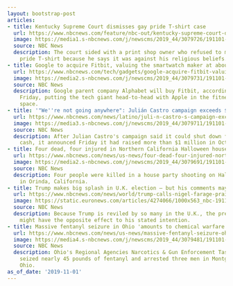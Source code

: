 ```yaml
---
layout: bootstrap-post
articles:
- title: Kentucky Supreme Court dismisses gay pride T-shirt case
  url: https://www.nbcnews.com/feature/nbc-out/kentucky-supreme-court-dismisses-gay-pride-t-shirt-case-n1075051
  image: https://media1.s-nbcnews.com/j/newscms/2019_44/3079726/191101-lexington-pride-festival-mn-0905_5972ba85b2b716b1ab04716df4e61a94.nbcnews-fp-1200-630.jpg
  source: NBC News
  description: The court sided with a print shop owner who refused to make an LGBTQ
    pride T-shirt because he says it was against his religious beliefs.
- title: Google to acquire Fitbit, valuing the smartwatch maker at about $2.1 billion
  url: https://www.nbcnews.com/tech/gadgets/google-acquire-fitbit-valuing-smartwatch-maker-about-2-1-billion-n1075081
  image: https://media2.s-nbcnews.com/j/newscms/2019_44/3079731/191101-fitbit-al-0909_f634b39abc3c3332a6fee6a42ce6da50.nbcnews-fp-1200-630.jpg
  source: NBC News
  description: Google parent company Alphabet will buy Fitbit, according to an announcement
    Friday, putting the tech giant head-to-head with Apple in the fitness tracking
    space.
- title: '"We''re not going anywhere": Julián Castro campaign exceeds $800K goal'
  url: https://www.nbcnews.com/news/latino/juli-n-castro-s-campaign-exceeds-800k-goal-we-re-n1075066
  image: https://media3.s-nbcnews.com/j/newscms/2019_44/3079711/191101-julian-castro-al-0858_66b520f57457ac6adef128788aab1875.nbcnews-fp-1200-630.jpg
  source: NBC News
  description: After Julian Castro's campaign said it could shut down for lack of
    cash, it announced Friday it had raised more than $1 million in October.
- title: Four dead, four injured in Northern California Halloween house party shooting
  url: https://www.nbcnews.com/news/us-news/four-dead-four-injured-northern-california-halloween-house-party-shooting-n1075056
  image: https://media2.s-nbcnews.com/j/newscms/2019_44/3079691/191101-orinda-halloween-party-shooting-0849_282331e24b49b44cd0a9c360ab87e038.nbcnews-fp-1200-630.jpg
  source: NBC News
  description: Four people were killed in a house party shooting on Halloween night
    in Orinda, California.
- title: Trump makes big splash in U.K. election — but his comments may backfire
  url: https://www.nbcnews.com/news/world/trump-calls-nigel-farage-praise-boris-johnson-criticize-jeremy-corbyn-n1075036
  image: https://static.euronews.com/articles/4274066/1000x563_nbc-191101-boris-trump-mc-941_0d308e2b70024adaba1b4e8d66c4a70e.jpg
  source: NBC News
  description: Because Trump is reviled by so many in the U.K., the president's intervention
    might have the opposite effect to his stated intention.
- title: Massive fentanyl seizure in Ohio 'amounts to chemical warfare'
  url: https://www.nbcnews.com/news/us-news/massive-fentanyl-seizure-ohio-amounts-chemical-warfare-n1075016
  image: https://media4.s-nbcnews.com/j/newscms/2019_44/3079481/191101-fentanyl-ohio-mc-918_e9bf69a225274b3367137f9efd0cc3f7.nbcnews-fp-1200-630.jpg
  source: NBC News
  description: Ohio's Regional Agencies Narcotics & Gun Enforcement Task Force has
    seized nearly 45 pounds of fentanyl and arrested three men in Montgomery County
    Ohio.
as_of_date: '2019-11-01'
---
```


